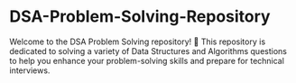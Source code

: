# DSA-Problem-Solving-Repository
Welcome to the DSA Problem Solving repository! 🚀 This repository is dedicated to solving a variety of Data Structures and Algorithms questions to help you enhance your problem-solving skills and prepare for technical interviews.  
